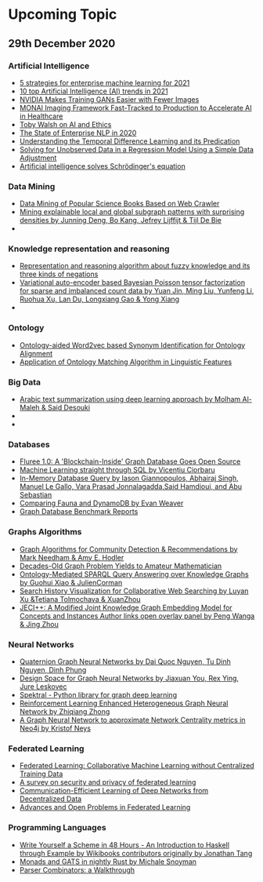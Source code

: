 # Upcoming Topic

## 29th December 2020

### Artificial Intelligence
- [5 strategies for enterprise machine learning for 2021](https://www.kdnuggets.com/2020/12/5-strategies-enterprise-machine-learning-2021.html) 
- [10 top Artificial Intelligence (AI) trends in 2021](https://enterprisersproject.com/article/2020/12/artificial-intelligence-ai-top-trends-2021?utm_campaign=weekly%20newsletter%20&utm_medium=email&_hsmi=103616357&_hsenc=p2ANqtz-_Hlj8gUb2ooMR9HhGvGk25_9Io1QZ_muAGzsLGR-b2mhn9h62peiz8bw0TKRve4reqGBLhAJwb8EjOb8swAX-9e3VKH63aC9lecZiG1iXTW5-4FQo&utm_content=103616357&utm_source=hs_email)
- [NVIDIA Makes Training GANs Easier with Fewer Images](https://opendatascience.com/nvidia-makes-training-gans-easier-with-fewer-images/?utm_campaign=Newsletters&utm_medium=email&_hsmi=103236222&_hsenc=p2ANqtz-9lJS445ZvSzEl9rQouzd7bIJz11qHcpe6BYVJokXFYjFbAFiG-V4nHnHARqAIUCYIO9oUselATBWop2BSYw8FiNwUKIJs__iyC0kuSiZDFbCJ5qdc&utm_content=103236222&utm_source=hs_email)
- [MONAI Imaging Framework Fast-Tracked to Production to Accelerate AI in Healthcare](https://blogs.nvidia.com/blog/2020/11/30/monai-ai-imaging-framework/?ncid=so-link-28301#cid=ix11_so-link_en-us)
- [Toby Walsh on AI and Ethics](https://opendatascience.com/toby-walsh-on-ai-for-ethics/?utm_campaign=Newsletters&utm_medium=email&_hsmi=101648288&_hsenc=p2ANqtz-8OOoHMQumpThAnPuOP0Xna_gGAjrzJdHCI6tXvPt3JjS3rfxu6SVP9-j6Rh-AY2h4A03ZkwtF1vsUb-ecd3UZCPeJ4xJiQ2zKLkAetK2HpVLnVaXY&utm_content=101648288&utm_source=hs_email)
- [The State of Enterprise NLP in 2020](https://opendatascience.com/the-state-of-enterprise-nlp-in-2020/?utm_campaign=Newsletters&utm_medium=email&_hsmi=100220106&_hsenc=p2ANqtz-8ayqFBefPaDORluKSn0QlgcTdr65ZDiyzsbCrHV9O6D0WOPz903v3K6-VWF_bf6vSGg12JipRIrTZQ1ZoqhqOIp2vLd_zInzOalE7knyBqFezMSsE&utm_content=100220106&utm_source=hs_email)
- [Understanding the Temporal Difference Learning and its Predication](https://opendatascience.com/understanding-the-temporal-difference-learning-and-its-predication/?utm_campaign=Newsletters&utm_medium=email&_hsmi=100220106&_hsenc=p2ANqtz-9okXOb7XN1jaD-_7vnEXtUnJgaLbtIodZHx8EiMorfvexNvGuBKeMoACl9QfA76pNeJPSmaYfeunV7ZI2sxrfQnQHkdb_SG4Ah9aVCk_pAO6mZrpo&utm_content=100220106&utm_source=hs_email)
- [Solving for Unobserved Data in a Regression Model Using a Simple Data Adjustment](https://opendatascience.com/solving-for-unobserved-data-in-a-regression-model-using-a-simple-data-adjustment/?utm_campaign=Newsletters&utm_medium=email&_hsmi=100220106&_hsenc=p2ANqtz--cADqhDaG4da4OrN_LcGzLrnfRQP73HkmgOWBjX_aaWYg09BFCc7Q4D9Iu_a2Jg1A1pmrtUsiKrXBAFNgYMZH_z4kq93ZqSj2Ei4uHu2j1yQQ0wWA&utm_content=100220106&utm_source=hs_email)
- [Artificial intelligence solves Schrödinger's equation](https://phys.org/news/2020-12-artificial-intelligence-schrdinger-equation.html?fbclid=IwAR1AqgjoVaRNMb5JIYnm7A4dEMS0gCh-_87dHgWulxlBMxS0Jpr_NC8s4_M)

### Data Mining
- [Data Mining of Popular Science Books Based on Web Crawler](https://ieeexplore.ieee.org/abstract/document/9196238)
- [Mining explainable local and global subgraph patterns with surprising densities by Junning Deng, Bo Kang, Jefrey Lijffijt & Tijl De Bie](https://link.springer.com/article/10.1007/s10618-020-00721-9)
-

### Knowledge representation and reasoning
- [Representation and reasoning algorithm about fuzzy knowledge and its three kinds of negations](https://ieeexplore.ieee.org/document/5486715)
- [Variational auto-encoder based Bayesian Poisson tensor factorization for sparse and imbalanced count data by Yuan Jin, Ming Liu, Yunfeng Li, Ruohua Xu, Lan Du, Longxiang Gao & Yong Xiang ](https://link.springer.com/article/10.1007/s10618-020-00723-7)
-
### Ontology
- [Ontology-aided Word2vec based Synonym Identification for Ontology Alignment](https://ieeexplore.ieee.org/document/9070601)
- [Application of Ontology Matching Algorithm in Linguistic Features](https://ieeexplore.ieee.org/document/9202191)

### Big Data
- [Arabic text summarization using deep learning approach by Molham Al-Maleh & Said Desouki](https://journalofbigdata.springeropen.com/articles/10.1186/s40537-020-00386-7)
-
-


### Databases
- [Fluree 1.0: A 'Blockchain-Inside' Graph Database Goes Open Source ](https://flur.ee/2020/10/19/fluree-releases-version-1-0-under-open-source-license/)
- [Machine Learning straight through SQL by Vicențiu Ciorbaru](https://mariadb.org/machine-learning-sql/)
- [In-Memory Database Query by Iason Giannopoulos, Abhairaj Singh, Manuel Le Gallo, Vara Prasad Jonnalagadda,Said Hamdioui, and Abu Sebastian](https://onlinelibrary.wiley.com/doi/epdf/10.1002/aisy.202000141)
- [Comparing Fauna and DynamoDB by Evan Weaver](https://fauna.com/blog/comparing-fauna-and-dynamodb)
- [Graph Database Benchmark Reports](https://www.tigergraph.com/benchmark/)

### Graphs Algorithms
- [Graph Algorithms for Community Detection & Recommendations by Mark Needham & Amy E. Hodler](https://neo4j.com/blog/graph-algorithms-community-detection-recommendations/?ref=social-blog)
- [Decades-Old Graph Problem Yields to Amateur Mathematician](https://www.quantamagazine.org/decades-old-graph-problem-yields-to-amateur-mathematician-20180417/)
- [Ontology-Mediated SPARQL Query Answering over Knowledge Graphs by Guohui Xiao & JulienCorman](https://www.sciencedirect.com/science/article/abs/pii/S2214579620300459)
- [Search History Visualization for Collaborative Web Searching by Luyan Xu &Tetiana Tolmochava & XuanZhou ](https://www.sciencedirect.com/science/article/abs/pii/S2214579620300484)
- [JECI++: A Modified Joint Knowledge Graph Embedding Model for Concepts and Instances  Author links open overlay panel by Peng Wanga & Jing Zhou](https://www.sciencedirect.com/science/article/abs/pii/S2214579620300289)

### Neural Networks
- [Quaternion Graph Neural Networks by Dai Quoc Nguyen, Tu Dinh Nguyen, Dinh Phung](https://arxiv.org/abs/2008.05089)
- [Design Space for Graph Neural Networks by Jiaxuan You, Rex Ying, Jure Leskovec](https://arxiv.org/abs/2011.08843)
- [Spektral - Python library for graph deep learning](https://graphneural.network)
- [Reinforcement Learning Enhanced Heterogeneous Graph Neural Network  by Zhiqiang Zhong](https://deepai.org/publication/reinforcement-learning-enhanced-heterogeneous-graph-neural-network)
- [A Graph Neural Network to approximate Network Centrality metrics in Neo4j  by Kristof Neys ](https://medium.com/neo4j/a-graph-neural-network-to-approximate-network-centralities-in-neo4j-2ee96705a464)

### Federated Learning
- [Federated Learning: Collaborative Machine Learning without Centralized Training Data](https://ai.googleblog.com/2017/04/federated-learning-collaborative.html)
- [A survey on security and privacy of federated learning](https://www.sciencedirect.com/science/article/abs/pii/S0167739X20329848)
- [Communication-Efficient Learning of Deep Networks from Decentralized Data](https://arxiv.org/pdf/1602.05629.pdf)
- [Advances and Open Problems in Federated Learning](https://arxiv.org/abs/1912.04977)

### Programming Languages
- [Write Yourself a Scheme in 48 Hours - An Introduction to Haskell through Example by Wikibooks contributors originally by Jonathan Tang](https://upload.wikimedia.org/wikipedia/commons/a/aa/Write_Yourself_a_Scheme_in_48_Hours.pdf?fbclid=IwAR3XIN6jof36_5Vjc5x3ruHE2TM2P4COhPdU4Q2Xrvdb8e51G239TDN6i1A)
- [Monads and GATS in nightly Rust by Michale Snoyman](https://libhunt.com/ahoy/messages/HSVzh8JwUp1NoGeAnGYhSmWva6RgugS8/click?signature=f220840e82ba229d0341e142dc1c2321159dc22f&url=https%3A%2F%2Fwww.fpcomplete.com%2Fblog%2Fmonads-gats-nightly-rust)
- [Parser Combinators: a Walkthrough](https://hasura.io/blog/parser-combinators-walkthrough/)
